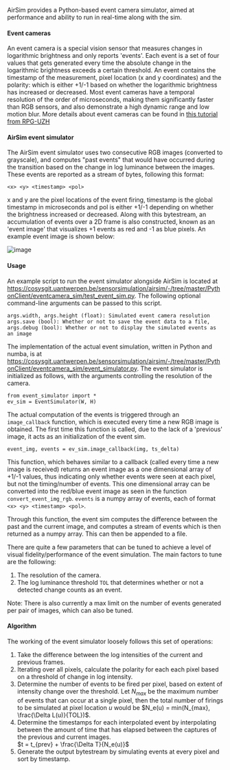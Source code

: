 AirSim provides a Python-based event camera simulator, aimed at performance and ability to run in real-time along with the sim.

#### Event cameras
An event camera is a special vision sensor that measures changes in logarithmic brightness and only reports 'events'. Each event is a set of four values that gets generated every time the absolute change in the logarithmic brightness exceeds a certain threshold. An event contains the timestamp of the measurement, pixel location (x and y coordinates) and the polarity: which is either +1/-1 based on whether the logarithmic brightness has increased or decreased. Most event cameras have a temporal resolution of the order of microseconds, making them significantly faster than RGB sensors, and also demonstrate a high dynamic range and low motion blur. More details about event cameras can be found in [this tutorial from RPG-UZH](http://rpg.ifi.uzh.ch/docs/scaramuzza/Tutorial_on_Event_Cameras_Scaramuzza.pdf)

#### AirSim event simulator

The AirSim event simulator uses two consecutive RGB images (converted to grayscale), and computes "past events" that would have occurred during the transition based on the change in log luminance between the images. These events are reported as a stream of bytes, following this format:

`<x> <y> <timestamp> <pol>`

x and y are the pixel locations of the event firing, timestamp is the global timestamp in microseconds and pol is either +1/-1 depending on whether the brightness increased or decreased. Along with this bytestream, an accumulation of events over a 2D frame is also constructed, known as an 'event image' that visualizes +1 events as red and -1 as blue pixels. An example event image is shown below:

![image](images/event_sim.png)

#### Usage
An example script to run the event simulator alongside AirSim is located at https://cosysgit.uantwerpen.be/sensorsimulation/airsim/-/tree/master/PythonClient/eventcamera_sim/test_event_sim.py. The following optional command-line arguments can be passed to this script.

```
args.width, args.height (float): Simulated event camera resolution
args.save (bool): Whether or not to save the event data to a file, args.debug (bool): Whether or not to display the simulated events as an image
```

The implementation of the actual event simulation, written in Python and numba, is at https://cosysgit.uantwerpen.be/sensorsimulation/airsim/-/tree/master/PythonClient/eventcamera_sim/event_simulator.py. The event simulator is initialized as follows, with the arguments controlling the resolution of the camera.

```
from event_simulator import *
ev_sim = EventSimulator(W, H)
```

The actual computation of the events is triggered through an `image_callback` function, which is executed every time a new RGB image is obtained. The first time this function is called, due to the lack of a 'previous' image, it acts as an initialization of the event sim. 

```
event_img, events = ev_sim.image_callback(img, ts_delta)
```
This function, which behaves similar to a callback (called every time a new image is received) returns an event image as a one dimensional array of +1/-1 values, thus indicating only whether events were seen at each pixel, but not the timing/number of events. This one dimensional array can be converted into the red/blue event image as seen in the function `convert_event_img_rgb`. `events` is a numpy array of events, each of format `<x> <y> <timestamp> <pol>`.

Through this function, the event sim computes the difference between the past and the current image, and computes a stream of events which is then returned as a numpy array. This can then be appended to a file.

There are quite a few parameters that can be tuned to achieve a level of visual fidelity/performance of the event simulation. The main factors to tune are the following:

1. The resolution of the camera.
2. The log luminance threshold `TOL` that determines whether or not a detected change counts as an event.

Note: There is also currently a max limit on the number of events generated per pair of images, which can also be tuned.


#### Algorithm
The working of the event simulator loosely follows this set of operations:
1. Take the difference between the log intensities of the current and previous frames.  
2. Iterating over all pixels, calculate the polarity for each each pixel based on a threshold of change in log intensity.  
3. Determine the number of events to be fired per pixel, based on extent of intensity change over the threshold. Let $N_{max}$ be the maximum number of events that can occur at a single pixel, then the total number of firings to be simulated at pixel location $u$ would be $N_e(u) = min(N_{max}, \frac{\Delta L(u)}{TOL})$.  
4. Determine the timestamps for each interpolated event by interpolating between the amount of time that has elapsed between the captures of the previous and current images.  
$t = t_{prev} + \frac{\Delta T}{N_e(u)}$  
5. Generate the output bytestream by simulating events at every pixel and sort by timestamp.
